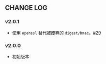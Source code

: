 ## CHANGE LOG

### v2.0.1

- 使用 `openssl` 替代被废弃的 `digest/hmac`。[#29](https://github.com/pili-engineering/pili-sdk-ruby/pull/29)

### v2.0.0

- 初始版本
